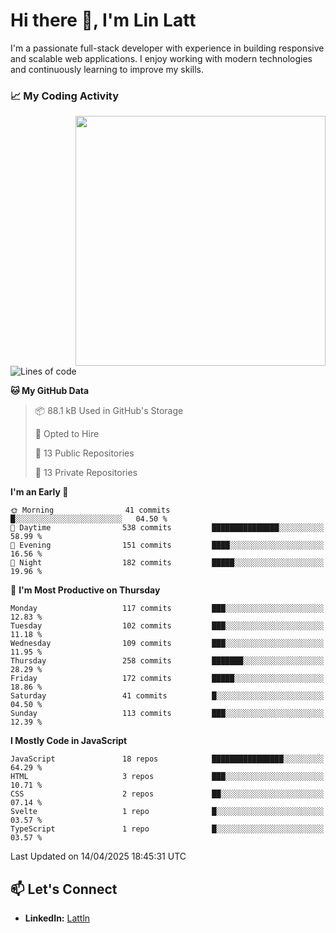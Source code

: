 # Hi there 👋, I'm Lin Latt

I'm a passionate full-stack developer with experience in building responsive and scalable web applications. I enjoy working with modern technologies and continuously learning to improve my skills.

### 📈 My Coding Activity 
<img src="https://github.com/user-attachments/assets/6cec4854-3eec-4600-9120-9be1d3cb2bfe"  width="400px" align="right">

<!--START_SECTION:waka-->
![Lines of code](https://img.shields.io/badge/From%20Hello%20World%20I%27ve%20Written-428.7%20thousand%20lines%20of%20code-blue)

**🐱 My GitHub Data** 

> 📦 88.1 kB Used in GitHub's Storage 
 > 
> 💼 Opted to Hire
 > 
> 📜 13 Public Repositories 
 > 
> 🔑 13 Private Repositories 
 > 
**I'm an Early 🐤** 

```text
🌞 Morning                41 commits          █░░░░░░░░░░░░░░░░░░░░░░░░   04.50 % 
🌆 Daytime                538 commits         ███████████████░░░░░░░░░░   58.99 % 
🌃 Evening                151 commits         ████░░░░░░░░░░░░░░░░░░░░░   16.56 % 
🌙 Night                  182 commits         █████░░░░░░░░░░░░░░░░░░░░   19.96 % 
```
📅 **I'm Most Productive on Thursday** 

```text
Monday                   117 commits         ███░░░░░░░░░░░░░░░░░░░░░░   12.83 % 
Tuesday                  102 commits         ███░░░░░░░░░░░░░░░░░░░░░░   11.18 % 
Wednesday                109 commits         ███░░░░░░░░░░░░░░░░░░░░░░   11.95 % 
Thursday                 258 commits         ███████░░░░░░░░░░░░░░░░░░   28.29 % 
Friday                   172 commits         █████░░░░░░░░░░░░░░░░░░░░   18.86 % 
Saturday                 41 commits          █░░░░░░░░░░░░░░░░░░░░░░░░   04.50 % 
Sunday                   113 commits         ███░░░░░░░░░░░░░░░░░░░░░░   12.39 % 
```


**I Mostly Code in JavaScript** 

```text
JavaScript               18 repos            ████████████████░░░░░░░░░   64.29 % 
HTML                     3 repos             ███░░░░░░░░░░░░░░░░░░░░░░   10.71 % 
CSS                      2 repos             ██░░░░░░░░░░░░░░░░░░░░░░░   07.14 % 
Svelte                   1 repo              █░░░░░░░░░░░░░░░░░░░░░░░░   03.57 % 
TypeScript               1 repo              █░░░░░░░░░░░░░░░░░░░░░░░░   03.57 % 
```




 Last Updated on 14/04/2025 18:45:31 UTC
<!--END_SECTION:waka-->

## 📫 Let's Connect

- **LinkedIn:** [Lattln](https://linkedin.com/in/lin-latt)
<!-- - **Portfolio:** [Your Portfolio](https://yourportfolio.com) -->
